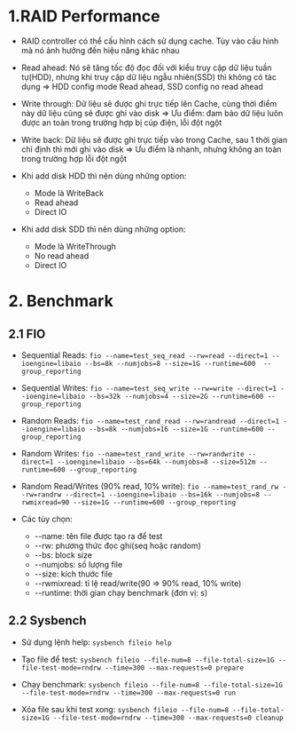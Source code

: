 # 1.RAID Performance 
- RAID controller có thể cấu hình cách sử dụng cache. Tùy vào cấu hình mà nó ảnh hưởng đến hiệu năng khác nhau

- Read ahead: Nó sẽ tăng tốc độ đọc đối với kiểu truy cập dữ liệu tuần tự(HDD), nhưng khi truy cập dữ liệu ngẫu nhiên(SSD) thì không có tác dụng => HDD config mode Read ahead, SSD config no read ahead

- Write through: Dữ liệu sẽ được ghi trực tiếp lên Cache, cùng thời điểm này dữ liệu cũng sẽ được ghi vào disk => Ưu điểm: đam bảo dữ liệu luôn được an toàn trong trường hợp bị cúp điện, lỗi đột ngột

- Write back: Dữ liệu sẽ được ghi trực tiếp vào trong Cache, sau 1 thời gian chỉ định thì mới ghi vào disk => Ưu điểm là nhanh, nhưng không an toàn trong trường hợp lỗi đột ngột

- Khi add disk HDD thì nên dùng những option:

    - Mode là WriteBack
    - Read ahead
    - Direct IO

 - Khi add disk SDD thì nên dùng những option:

    - Mode là WriteThrough
    - No read ahead
    - Direct IO 

    
# 2. Benchmark

## 2.1 FIO

- Sequential Reads: `fio --name=test_seq_read --rw=read --direct=1 --ioengine=libaio --bs=8k --numjobs=8 --size=1G --runtime=600  --group_reporting`

- Sequential Writes: `fio --name=test_seq_write --rw=write --direct=1 --ioengine=libaio --bs=32k --numjobs=4 --size=2G --runtime=600 --group_reporting`

- Random Reads: `fio --name=test_rand_read --rw=randread --direct=1 --ioengine=libaio --bs=8k --numjobs=16 --size=1G --runtime=600 --group_reporting`

- Random Writes: `fio --name=test_rand_write --rw=randwrite --direct=1 --ioengine=libaio --bs=64k --numjobs=8 --size=512m --runtime=600 --group_reporting`

- Random Read/Writes (90% read, 10% write): `fio --name=test_rand_rw --rw=randrw --direct=1 --ioengine=libaio --bs=16k --numjobs=8 --rwmixread=90 --size=1G --runtime=600 --group_reporting`

- Các tùy chọn:

    - --name: tên file được tạo ra để test
    - --rw: phương thức đọc ghi(seq hoặc random)
    - --bs: block size
    - --numjobs: số lượng file
    - --size: kích thước file
    - --rwmixread: tỉ lệ read/write(90 => 90% read, 10% write)
    - --runtime: thời gian chạy benchmark (đơn vị: s)
    

## 2.2 Sysbench

- Sử dụng lệnh help: `sysbench fileio help`

- Tạo file để test: `sysbench fileio --file-num=8 --file-total-size=1G --file-test-mode=rndrw --time=300 --max-requests=0 prepare`

- Chạy benchmark: `sysbench fileio --file-num=8 --file-total-size=1G --file-test-mode=rndrw --time=300 --max-requests=0 run`

- Xóa file sau khi test xong: `sysbench fileio --file-num=8 --file-total-size=1G --file-test-mode=rndrw --time=300 --max-requests=0 cleanup`
